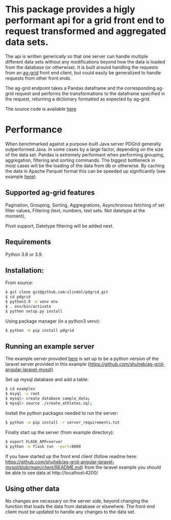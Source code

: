 # This package provides a higly performant api for a grid front end to request transformed and aggregated data sets.

The api is written generically so that one server can handle multiple different data sets without any modifications beyond how the data is loaded from the database (or otherwise). It is built around handling the requests from an [ag-grid](https://www.ag-grid.com/) front end client, but could easily be generalized to handle requests from other front ends.

The ag-grid endpoint takes a Pandas dataframe and the corresponding ag-grid request and performs the transformations to the dataframe specified in the request, returning a dictionary formatted as expected by ag-grid.


The source code is available [here](https://github.com/slindal/pdgrid/tree/main/)

# Performance
When benchmarked against a purpose-built Java server PDGrid generally outperformed Java. In some cases by a large factor, depending on the size of the data set. Pandas is extremely performant when performing grouping, aggregation, filtering and sorting commands. The biggest bottleneck in most cases will be the loading of the data from db or otherwise. By caching the data in Apache Parquet format this can be speeded up significantly (see example [here](https://github.com/slindal/pdgrid/tree/main/examples)).

## Supported ag-grid features
Pagination, Grouping, Sorting, Aggregrations, Asynchronous fetching of set filter values, Filtering (text, numbers, text sets. Not datetype at the moment), 

Pivot support, Datetype filtering will be added next. 

## Requirements
Python 3.8 or 3.9.

## Installation:

From source:
```bash
$ git clone git@github.com:slindal/pdgrid.git
$ cd pdgrid
$ python3.9 -m venv env
$ . env/bin/activate
$ python setup.py install
```

Using package manager (in a python3 venv):
```bash
$ python -m pip install pdgrid
```

## Running an example server
The example server provided [here](https://github.com/slindal/pdgrid/tree/main/examples) is set up to be a python version of the laravel server provided in this example (https://github.com/shuheb/ag-grid-angular-laravel-mysql).

Set up mysql database and add a table:
```bash
$ cd examples
$ msyql -u root
$ mysql> create database sample_data;
$ mysql> source ./create_athletes.sql;
```

Install the python packages needed to run the server:
```bash
$ python -m pip install -r server_requirements.txt
```

Finally start up the server (from example directory):
```bash
$ export FLASK_APP=server
$ python -m flask run --port=8000
```

If you have started up the front end client (follow readme here: https://github.com/shuheb/ag-grid-angular-laravel-mysql/blob/main/client/README.md) from the laravel example you should be able to see data at http://localhost:4200/

## Using other data
No changes are necessary on the server side, beyond changing the function that loads the data from database or elsewhere. The front end client must be updated to handle any changes to the data set.
